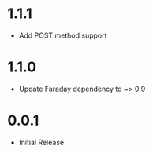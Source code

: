 # 1.1.1

* Add POST method support

# 1.1.0

* Update Faraday dependency to ~> 0.9

# 0.0.1

* Initial Release
